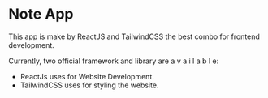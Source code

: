 # Note App

This app is make by ReactJS and TailwindCSS the best combo for frontend development.

Currently, two official framework and library are a v a i l a b l e:

- ReactJs uses for Website Development.
- TailwindCSS uses for styling the website.
